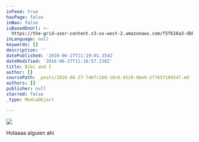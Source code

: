 ```yaml
---
inFeed: true
hasPage: false
inNav: false
isBasedOnUrl: >-
  https://the-grid-user-content.s3-us-west-2.amazonaws.com/f5f616a3-dbbf-42ff-b02c-57b50101ddb6.jpg
inLanguage: null
keywords: []
description: ''
datePublished: '2016-06-27T11:19:01.354Z'
dateModified: '2016-06-27T11:18:57.236Z'
title: Bibi and I
author: []
sourcePath: _posts/2016-06-27-746fc1b8-10c6-4520-9be9-2f765f109547.md
authors: []
publisher: null
starred: false
_type: MediaObject

---
```

![](https://the-grid-user-content.s3-us-west-2.amazonaws.com/f5f616a3-dbbf-42ff-b02c-57b50101ddb6.jpg)

Holaaaa alguien ahí